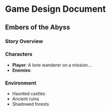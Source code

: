 # Game Design Document

## Embers of the Abyss

### Story Overview

### Characters

- **Player**: A lone wanderer on a mission...
- **Enemies**:

### Environment

- Haunted castles
- Ancient ruins
- Shadowed forests
